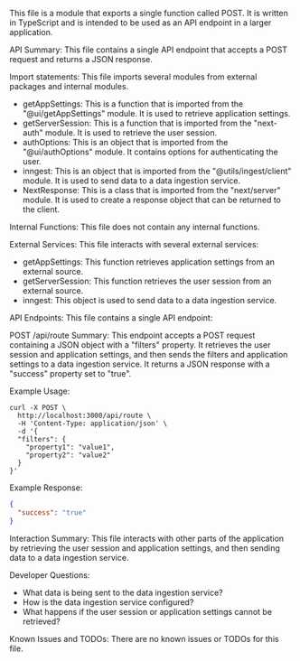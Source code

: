 This file is a module that exports a single function called POST. It is written in TypeScript and is intended to be used as an API endpoint in a larger application. 

API Summary:
This file contains a single API endpoint that accepts a POST request and returns a JSON response.

Import statements:
This file imports several modules from external packages and internal modules. 

- getAppSettings: This is a function that is imported from the "@ui/getAppSettings" module. It is used to retrieve application settings.
- getServerSession: This is a function that is imported from the "next-auth" module. It is used to retrieve the user session.
- authOptions: This is an object that is imported from the "@ui/authOptions" module. It contains options for authenticating the user.
- inngest: This is an object that is imported from the "@utils/ingest/client" module. It is used to send data to a data ingestion service.
- NextResponse: This is a class that is imported from the "next/server" module. It is used to create a response object that can be returned to the client.

Internal Functions:
This file does not contain any internal functions.

External Services:
This file interacts with several external services:

- getAppSettings: This function retrieves application settings from an external source.
- getServerSession: This function retrieves the user session from an external source.
- inngest: This object is used to send data to a data ingestion service.

API Endpoints:
This file contains a single API endpoint:

POST /api/route
Summary: This endpoint accepts a POST request containing a JSON object with a "filters" property. It retrieves the user session and application settings, and then sends the filters and application settings to a data ingestion service. It returns a JSON response with a "success" property set to "true".

Example Usage:
```
curl -X POST \
  http://localhost:3000/api/route \
  -H 'Content-Type: application/json' \
  -d '{
  "filters": {
    "property1": "value1",
    "property2": "value2"
  }
}'
```

Example Response:
```json
{
  "success": "true"
}
```

Interaction Summary:
This file interacts with other parts of the application by retrieving the user session and application settings, and then sending data to a data ingestion service.

Developer Questions:
- What data is being sent to the data ingestion service?
- How is the data ingestion service configured?
- What happens if the user session or application settings cannot be retrieved?

Known Issues and TODOs:
There are no known issues or TODOs for this file.